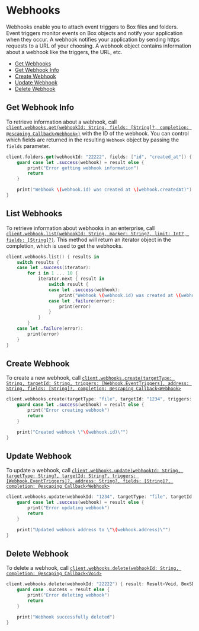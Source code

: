 Webhooks
=======

 Webhooks enable you to attach event triggers to Box files and folders. Event triggers monitor events on Box objects and notify your application when they occur. A webhook notifies your application by sending https requests to a URL of your choosing. A webhook object contains information about a webhook like the triggers, the URL, etc.

<!-- START doctoc generated TOC please keep comment here to allow auto update -->
<!-- DON'T EDIT THIS SECTION, INSTEAD RE-RUN doctoc TO UPDATE -->


- [Get Webhooks](#get-webhooks)
- [Get Webhook Info](#get-webhook-info)
- [Create Webhook](#create-webhook)
- [Update Webhook](#update-webhook)
- [Delete Webhook](#delete-webhook)

<!-- END doctoc generated TOC please keep comment here to allow auto update -->

Get Webhook Info
---------------

To retrieve information about a webhook, call
[`client.webhooks.get(webhookId: String, fields: [String]?, completion: @escaping Callback<Webhook>)`][get-webhook]
with the ID of the webhook.  You can control which fields are returned in the resulting `Webhook` object by passing the
`fields` parameter.

```swift
client.folders.get(webhookId: "22222", fields: ["id", "created_at"]) { (result: Result<Webhook, BoxSDKError>) in
    guard case let .success(webhook) = result else {
        print("Error getting webhook information")
        return
    }

    print("Webhook \(webhook.id) was created at \(webhook.createdAt)")
}
```

[get-webhook]: https://opensource.box.com/box-ios-sdk/Classes/WebhooksModule.html#/s:6BoxSDK14WebhooksModuleC3get9webhookId6fields10completionySS_SaySSGSgys6ResultOyAA7WebhookCAA0A8SDKErrorCGctF

List Webhooks
----------------

To retrieve information about webhooks in an enterprise, call
[`client.webhook.list(webhookId: String, marker: String?, limit: Int?, fields: [String]?)`][list-webhooks].  This method will return an iterator object in the completion, which is used to get the webhooks.

```swift
client.webhooks.list() { results in
    switch results {
    case let .success(iterator):
        for i in 1 ... 10 {
            iterator.next { result in
                switch result {
                case let .success(webhook):
                    print("Webhook \(webhook.id) was created at \(webhook.createdAt)")
                case let .failure(error):
                    print(error)
                }
            }
        }
    case let .failure(error):
        print(error)
    }
}
```

[list-webhooks]: https://opensource.box.com/box-ios-sdk/Classes/WebhooksModule.html#/s:6BoxSDK14WebhooksModuleC4list6marker5limit6fields10completionySSSg_SiSgSaySSGSgys6ResultOyAA14PagingIteratorCyAA7WebhookCGAA0A8SDKErrorCGctF

Create Webhook
-------------

To create a new webhook, call
[`client.webhooks.create(targetType: String, targetId: String, triggers: [Webhook.EventTriggers], address: String, fields: [String]?, completion: @escaping Callback<Webhook>`][create-webhook]

```swift
client.webhooks.create(targetType: "file", targetId: "1234", triggers: [.fileDownloaded], address: "www.testurl.com") { (result: Result<Webhook, BoxSDKError>) in
    guard case let .success(webhook) = result else {
        print("Error creating webhook")
        return
    }

    print("Created webhook \"\(webhook.id)\"")
}
```

[create-webhook]: https://opensource.box.com/box-ios-sdk/Classes/WebhooksModule.html#/s:6BoxSDK14WebhooksModuleC6create10targetType0F2Id8triggers7address6fields10completionySS_SSSayAA7WebhookC13EventTriggersOGSSSaySSGSgys6ResultOyAlA0A8SDKErrorCGctF

Update Webhook
-------------

To update a webhook, call
[`client.webhooks.update(webhookId: String, targetType: String?, targetId: String?, triggers: [Webhook.EventTriggers]?, address: String?, fields: [String]?, completion: @escaping Callback<Webhook>`][update-webhook]

```swift
client.webhooks.update(webhookId: "1234", targetType: "file", targetId: "1234", address: "www.testurl.com") { (result: Result<Webhook, BoxSDKError>) in
    guard case let .success(webhook) = result else {
        print("Error updating webhook")
        return
    }

    print("Updated webhook address to \"\(webhook.address)\"")
}
```

[update-webhook]: https://opensource.box.com/box-ios-sdk/Classes/WebhooksModule.html#/s:6BoxSDK14WebhooksModuleC6update9webhookId10targetType0hG08triggers7address6fields10completionySS_SSSgALSayAA7WebhookC13EventTriggersOGSgALSaySSGSgys6ResultOyAnA0A8SDKErrorCGctF

Delete Webhook
-------------

To delete a webhook, call
[`client.webhooks.delete(webhookId: String, completion: @escaping Callback<Void>`][delete-webhook]

```swift
client.webhooks.delete(webhookId: "22222") { result: Result<Void, BoxSDKError>} in
    guard case .success = result else {
        print("Error deleting webhook")
        return
    }

    print("Webhook successfully deleted")
}
```

[delete-webhook]: https://opensource.box.com/box-ios-sdk/Classes/WebhooksModule.html#/s:6BoxSDK14WebhooksModuleC6delete9webhookId10completionySS_ys6ResultOyytAA0A8SDKErrorCGctF